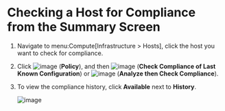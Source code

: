 # Checking a Host for Compliance from the Summary Screen

1.  Navigate to menu:Compute\[Infrastructure \> Hosts\], click the host
    you want to check for compliance.

2.  Click ![image](../images/1941.png) (**Policy**), and then
    ![image](../images/1942.png) (**Check Compliance of Last Known
    Configuration**) or ![image](../images/1942.png) (**Analyze then
    Check Compliance**).

3.  To view the compliance history, click **Available** next to
    **History**.
    
    ![image](../images/1945.png)
